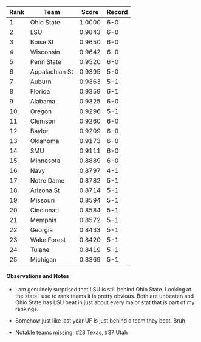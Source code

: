 Rank| Team | Score | Record
---|---|---|---
1 | Ohio State | 1.0000 | 6-0
2 | LSU | 0.9843 | 6-0
3 | Boise St | 0.9650 | 6-0
4 | Wisconsin | 0.9642 | 6-0
5 | Penn State | 0.9520 | 6-0
6 | Appalachian St | 0.9395 | 5-0
7 | Auburn | 0.9363 | 5-1
8 | Florida | 0.9359 | 6-1
9 | Alabama | 0.9325 | 6-0
10 | Oregon | 0.9296 | 5-1
11 | Clemson | 0.9260 | 6-0
12 | Baylor | 0.9209 | 6-0
13 | Oklahoma | 0.9173 | 6-0
14 | SMU | 0.9111 | 6-0
15 | Minnesota | 0.8889 | 6-0
16 | Navy | 0.8797 | 4-1
17 | Notre Dame | 0.8782 | 5-1
18 | Arizona St | 0.8714 | 5-1
19 | Missouri | 0.8594 | 5-1
20 | Cincinnati | 0.8584 | 5-1
21 | Memphis | 0.8572 | 5-1
22 | Georgia | 0.8433 | 5-1
23 | Wake Forest | 0.8420 | 5-1
24 | Tulane | 0.8419 | 5-1
25 | Michigan | 0.8369 | 5-1

#### Observations and Notes

* I am genuinely surprised that LSU is still behind Ohio State.  Looking at the stats I use to rank teams it is pretty obvious.  Both are unbeaten and Ohio State has LSU beat in just about every major stat that is part of my rankings.

* Somehow just like last year UF is just behind a team they beat.  Bruh

* Notable teams missing:  #28 Texas, #37 Utah